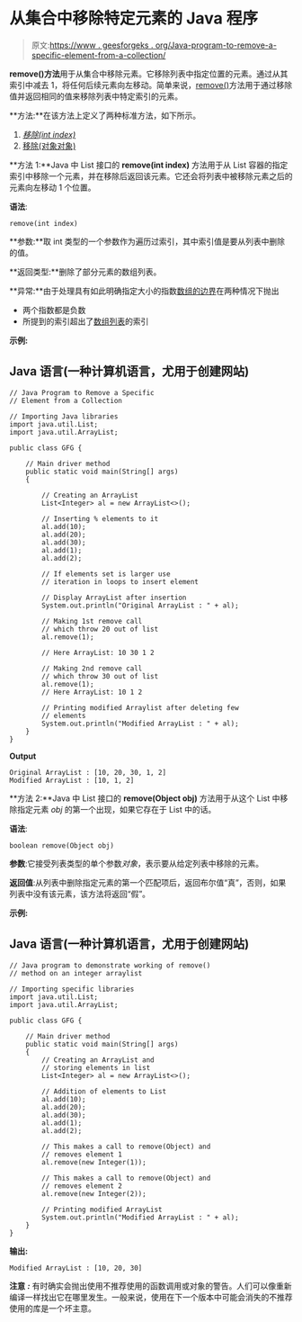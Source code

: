 # 从集合中移除特定元素的 Java 程序

> 原文:[https://www . geesforgeks . org/Java-program-to-remove-a-specific-element-from-a-collection/](https://www.geeksforgeeks.org/java-program-to-remove-a-specific-element-from-a-collection/)

**remove()方法**用于从集合中移除元素。它移除列表中指定位置的元素。通过从其索引中减去 1，将任何后续元素向左移动。简单来说，[remove()](https://www.geeksforgeeks.org/arraydeque-remove-method-in-java/)方法用于通过移除值并返回相同的值来移除列表中特定索引的元素。

**方法:**在该方法上定义了两种标准方法，如下所示。

1.  [*移除(int index)*](https://www.geeksforgeeks.org/list-removeint-index-method-in-java-with-examples/)
2.  [移除(对象对象)](https://www.geeksforgeeks.org/list-removeobject-obj-method-in-java-with-examples/)

**方法 1:**Java 中 List 接口的 **remove(int index)** 方法用于从 List 容器的指定索引中移除一个元素，并在移除后返回该元素。它还会将列表中被移除元素之后的元素向左移动 1 个位置。

**语法**:

```
remove(int index)
```

**参数:**取 int 类型的一个参数作为遍历过索引，其中索引值是要从列表中删除的值。

**返回类型:**删除了部分元素的数组列表。

**异常:**由于处理具有如此明确指定大小的指数[数组的边界](https://www.geeksforgeeks.org/understanding-array-indexoutofbounds-exception-in-java/)在两种情况下抛出

*   两个指数都是负数
*   所提到的索引超出了[数组列表](https://www.geeksforgeeks.org/arraylist-in-java/)的索引

**示例:**

## Java 语言(一种计算机语言，尤用于创建网站)

```
// Java Program to Remove a Specific
// Element from a Collection

// Importing Java libraries
import java.util.List;
import java.util.ArrayList;

public class GFG {

    // Main driver method
    public static void main(String[] args)
    {

        // Creating an ArrayList
        List<Integer> al = new ArrayList<>();

        // Inserting % elements to it
        al.add(10);
        al.add(20);
        al.add(30);
        al.add(1);
        al.add(2);

        // If elements set is larger use
        // iteration in loops to insert element

        // Display ArrayList after insertion
        System.out.println("Original ArrayList : " + al);

        // Making 1st remove call
        // which throw 20 out of list
        al.remove(1);

        // Here ArrayList: 10 30 1 2

        // Making 2nd remove call
        // which throw 30 out of list
        al.remove(1);
        // Here ArrayList: 10 1 2

        // Printing modified Arraylist after deleting few
        // elements
        System.out.println("Modified ArrayList : " + al);
    }
}
```

**Output**

```
Original ArrayList : [10, 20, 30, 1, 2]
Modified ArrayList : [10, 1, 2]
```

**方法 2:**Java 中 List 接口的 **remove(Object obj)** 方法用于从这个 List 中移除指定元素 *obj* 的第一个出现，如果它存在于 List 中的话。

**语法**:

```
boolean remove(Object obj)
```

**参数**:它接受列表类型的单个参数*对象*，表示要从给定列表中移除的元素。

**返回值**:从列表中删除指定元素的第一个匹配项后，返回布尔值“真”，否则，如果列表中没有该元素，该方法将返回“假”。

**示例:**

## Java 语言(一种计算机语言，尤用于创建网站)

```
// Java program to demonstrate working of remove()
// method on an integer arraylist

// Importing specific libraries
import java.util.List;
import java.util.ArrayList;

public class GFG {

    // Main driver method
    public static void main(String[] args)
    {
        // Creating an ArrayList and
        // storing elements in list
        List<Integer> al = new ArrayList<>();

        // Addition of elements to List
        al.add(10);
        al.add(20);
        al.add(30);
        al.add(1);
        al.add(2);

        // This makes a call to remove(Object) and
        // removes element 1
        al.remove(new Integer(1));

        // This makes a call to remove(Object) and
        // removes element 2
        al.remove(new Integer(2));

        // Printing modified ArrayList
        System.out.println("Modified ArrayList : " + al);
    }
}
```

**输出:**

```
Modified ArrayList : [10, 20, 30]
```

**注意** ***:*** 有时确实会抛出使用不推荐使用的函数调用或对象的警告。人们可以像重新编译一样找出它在哪里发生。一般来说，使用在下一个版本中可能会消失的不推荐使用的库是一个坏主意。